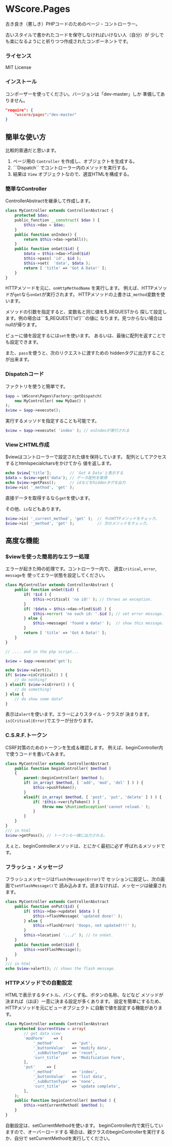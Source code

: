 WScore.Pages
============

古き良き（悪しき）PHPコードのためのページ・コントローラー。

古いスタイルで書かれたコードを保守しなければいけない人（自分）が
少しでも楽になるようにと祈りつつ作成されたコンポーネントです。

### ライセンス

MIT License

### インストール

コンポーザーを使ってください。バージョンは「dev-master」しか
準備してありません。

```json
"require": {
    "wscore/pages":"dev-master"
}
```

簡単な使い方
----------

比較的普通だと思います。

1.   ページ用の ```Controller``` を作成し、オブジェクトを生成する。
2.   ```Dispatch`` でコントローラー内のメソッドを実行する。
3.   結果は ```View``` オブジェクトなので、適宜HTMLを構成する。

### 簡単なController

ControllerAbstractを継承して作成します。

```php
class MyController extends ControllerAbstract {
    protected $dao;
    public_function __construct( $dao ) {
        $this->dao = $dao;
    }
    public function onIndex() {
        return $this->dao->getAll();
    }
    public function onGet($id) {
        $data = $this->dao->find($id)
        $this->pass( 'id', $id );
        $this->set(  'data', $data );
        return [ 'title' => 'Got A Data!' ];
    }
}
```

HTTPメソードを元に、```onHttpMethodName``` を実行します。
例えば、HTTPメソッドが```get```なら```onGet```が実行されます。
HTTPメソッドの上書きは```_method```変数を使います。

メソッドの引数を指定すると、変数名と同じ値を$_REQUESTから
探して設定します。例の場合は```$_REQUEST['id']```の値に
なります。見つからない場合はnullが帰ります。

ビューに値を設定するには```set```を使います。
あるいは、最後に配列を返すことでも設定できます。

また、```pass```を使うと、次のリクエストに渡すための
hiddenタグに出力することが出来ます。

### Dispatchコード

ファクトリを使うと簡単です。

```php
$app = \WScore\Pages\Factory::getDispatch(
    new MyController( new MyDao() )
);
$view = $app->execute();
```

実行するメッソドを指定することも可能です。

```php
$view = $app->execute( 'index' ); // onIndexが実行される
```

### ViewとHTML作成

$viewはコントローラーで設定された値を保持しています。
配列としてアクセスするとhtmlspecialcharsをかけてから
値を返します。

```php
echo $view['title'];        // 'Got A Data'と表示する
$data = $view->get('data'); // データ配列を取得
echo $view->getPass();      // idなどをhiddenタグを出力
$view->is( '_method', 'get' );
```

直接データを取得するなら```get```を使います。

その他、```is```などもあります。

```php
$view->is( '_current_method', 'get' );  // 今のHTTPメソッドをチェック。
$view->is( '_method', 'get' );          // 次のメソッドをチェック。
```

高度な機能
--------

### $viewを使った簡易的なエラー処理

エラーが起きた時の処理です。コントローラー内で、
適宜```critical```, ```error```, ```message```を
使ってエラー状態を設定してください。

```php
class MyController extends ControllerAbstract {
    public function onGet($id) {
        if( !$id ) {
            $this->critical( 'no id!' ); // throws an exception.
        }
        if( !$data = $this->dao->find($id) ) {
            $this->error( 'no such id: '.$id ); // set error message.
        } else {
            $this->message( 'found a data!' );  // show this message.
        }
        return [ 'title' => 'Got A Data!' ];
    }
}

// .... and in the php script...

$view = $app->execute('get');

echo $view->alert();
if( $view->isCritical() ) {
    // do nothing?
} elseif( $view->isError() ) {
    // do something?
} else {
    // do show some data?
}
```

表示は```alert```を使います。エラーによりスタイル・クラスが
決まります。```is{Critical|Error}```でエラーが分かります。



### C.S.R.F.トークン

CSRF対策のためのトークンを生成＆確認します。
例えば、beginController内で使うコードを書いてみます。

```php
class MyController extends ControllerAbstract
    public function beginController( $method )
    {
        parent::beginController( $method );
        if( in_array( $method, [ 'add', 'mod', 'del' ] ) ) {
            $this->pushToken();
        }
        elseif( in_array( $method, [ 'post', 'put', 'delete' ] ) ) {
            if( !$this->verifyToken() ) {
                throw new \RuntimeException('cannot reload.' );
            }
        }
    }
}
/// in html
$view->getPass(); // トークンも一緒に出力される。
```

えぇと、beginControllerメソッドは、とにかく最初に必ず
呼ばれるメソッドです。


### フラッシュ・メッセージ

フラッシュメッセージは```flash{Message|Error}```で
セッションに設定し、次の画面で```setFlashMessage()```で
読み込みます。読まなければ、メッセージは破棄されます。

```php
class MyController extends ControllerAbstract
    public function onPut($id) {
        if( $this->dao->update( $data ) {
            $this->flashMessage( 'updated done!' );
        } else {
            $this->flashError( 'Ooops, not updated!!!' );
        }
        $this->location( '.../' ); // to onGet.
    }
    public function onGet($id) {
        $this->setFlashMessage();
    }
}
/// in html
echo $view->alert(); // shows the flash message.
```

### HTTPメソッドでの自動設定

HTMLで表示するタイトル、パンくず名、ボタンの名称、などなど
メソッドが決まれば（ほぼ）一意に決まる設定が多くあります。
設定を簡単にするため、HTTPメソッドを元にビューオブジェクト
に自動で値を設定する機能があります。

```php
class MyController extends ControllerAbstract
    protected $currentView = array(
        // get data view
        'modForm'    => [
            '_method'        => 'put',
            '_buttonValue'   => 'modify data',
            '_subButtonType' => 'reset',
            'curr_title'     => 'Modification Form',
        ],
        'put'     => [
            '_method'        => 'index',
            '_buttonValue'   => 'list data',
            '_subButtonType' => 'none',
            'curr_title'     => 'update complete',
        ],
    );
    public function beginController( $method ) {
        $this->setCurrentMethod( $method );
    }
}
```

自動設定は、setCurrentMethodを使います。
beginController内で実行していますので、オーバーロードする
場合は、親クラスのbeginControllerを実行するか、自分で
setCurrentMethodを実行してください。

